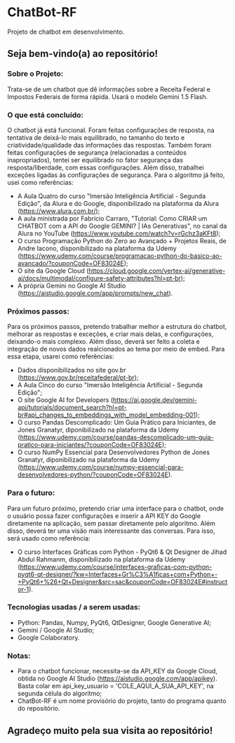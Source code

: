 # ChatBot-RF
Projeto de chatbot em desenvolvimento.

## Seja bem-vindo(a) ao repositório!

### Sobre o Projeto:
Trata-se de um chatbot que dê informações sobre a Receita Federal e Impostos Federais de forma rápida. Usará o modelo Gemini 1.5 Flash.

### O que está concluído:
O chatbot já está funcional. Foram feitas configurações de resposta, na tentativa de deixá-lo mais equilibrado, no tamanho do texto e criatividade/qualidade das informações das respostas. Também foram feitas configurações de segurança (relacionadas a conteúdos inapropriados), tentei ser equilibrado no fator segurança das resposta/liberdade, com essas configurações. Além disso, trabalhei exceções ligadas às configurações de segurança. Para o algoritmo já feito, usei como referências: 
- A Aula Quatro do curso "Imersão Inteligência Artificial - Segunda Edição", da Alura e do Google, disponibilizado na plataforma da Alura (https://www.alura.com.br/);
- A aula ministrada por Fabrício Carraro, "Tutorial: Como CRIAR um CHATBOT com a API do Google GEMINI? | IAs Generativas", no canal da Alura no YouTube (https://www.youtube.com/watch?v=rGchz3aKFt8);
- O curso Programação Python do Zero ao Avançado + Projetos Reais, de Andre Iacono, disponibilizado na plataforma da Udemy (https://www.udemy.com/course/programacao-python-do-basico-ao-avancado/?couponCode=OF83024E);
- O site da Google Cloud (https://cloud.google.com/vertex-ai/generative-ai/docs/multimodal/configure-safety-attributes?hl=pt-br);
- A própria Gemini no Google AI Studio (https://aistudio.google.com/app/prompts/new_chat).

### Próximos passos:
Para os próximos passos, pretendo trabalhar melhor a estrutura do chatbot, melhorar as respostas e exceções, e criar mais delas, e configurações, deixando-o mais complexo. Além disso, deverá ser feito a coleta e integração de novos dados realcionados ao tema por meio de embed. Para essa etapa, usarei como referências:
- Dados disponibilizados no site gov.br (https://www.gov.br/receitafederal/pt-br);
- A Aula Cinco do curso "Imersão Inteligência Artificial - Segunda Edição";
- O site Google AI for Developers (https://ai.google.dev/gemini-api/tutorials/document_search?hl=pt-br#api_changes_to_embeddings_with_model_embedding-001);
- O curso Pandas Descomplicado: Um Guia Prático para Iniciantes, de Jones Granatyr, diponibilizado na plataforma da Udemy (https://www.udemy.com/course/pandas-descomplicado-um-guia-pratico-para-iniciantes/?couponCode=OF83024E); 
- O curso NumPy Essencial para Desenvolvedores Python de Jones Granatyr, diponibilizado na plataforma da Udemy (https://www.udemy.com/course/numpy-essencial-para-desenvolvedores-python/?couponCode=OF83024E).

### Para o futuro:
Para um futuro próximo, pretendo criar uma interface para o chatbot, onde o usuário possa fazer configurações e inserir a API KEY do Google diretamente na aplicação, sem passar diretamente pelo algoritmo. Além disso, deverá ter uma visão mais interessante das conversas. Para isso, será usado como referência:
- O curso Interfaces Gráficas com Python - PyQt6 & Qt Designer de Jihad Abdul Rahmanm, disponibilizado na plataforma da Udemy (https://www.udemy.com/course/interfaces-graficas-com-python-pyqt6-qt-designer/?kw=Interfaces+Gr%C3%A1ficas+com+Python+-+PyQt6+%26+Qt+Designer&src=sac&couponCode=OF83024E#instructor-1).

### Tecnologias usadas / a serem usadas:
- Python: Pandas, Numpy, PyQt6, QtDesigner, Google Generative AI;
- Gemini / Google AI Studio;
- Google Colaboratory.

### Notas:
- Para o chatbot funcionar, necessita-se da API_KEY da Google Cloud, obtida no Google AI Studio (https://aistudio.google.com/app/apikey). Basta colar em 
api_key_usuario = 'COLE_AQUI_A_SUA_API_KEY', na segunda célula do algoritmo;
- ChatBot-RF é um nome provisório do projeto, tanto do programa quanto do repositório.

## Agradeço muito pela sua visita ao repositório!

 
